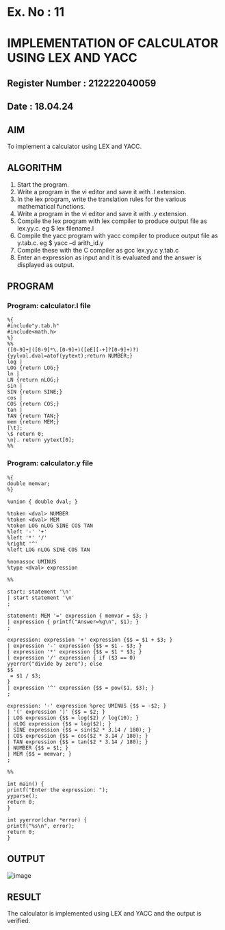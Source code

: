# Ex. No : 11	
# IMPLEMENTATION OF CALCULATOR USING LEX AND YACC 
## Register Number : 212222040059
## Date : 18.04.24

## AIM   
To implement a calculator using LEX and YACC.

## ALGORITHM
1.	Start the program.
2.	Write a program in the vi editor and save it with .l extension.
3.	In the lex program, write the translation rules for the various mathematical functions.
4.	Write a program in the vi editor and save it with .y extension.
5.	Compile the lex program with lex compiler to produce output file as lex.yy.c. eg $ lex filename.l
6.	Compile the yacc program with yacc compiler to produce output file as y.tab.c. eg $ yacc –d arith_id.y
7.	Compile these with the C compiler as gcc lex.yy.c y.tab.c
8.	Enter an expression as input and it is evaluated and the answer is displayed as output.

## PROGRAM
### Program: calculator.l file
```
%{
#include"y.tab.h"
#include<math.h>
%}
%%
([0-9]+|([0-9]*\.[0-9]+)([eE][-+]?[0-9]+)?) {yylval.dval=atof(yytext);return NUMBER;}
log |
LOG {return LOG;}
ln |
LN {return nLOG;}
sin |
SIN {return SINE;}
cos |
COS {return COS;}
tan |
TAN {return TAN;}
mem {return MEM;}
[\t];
\$ return 0;
\n|. return yytext[0];
%%
```
### Program: calculator.y file
```
%{
double memvar;
%}

%union { double dval; }

%token <dval> NUMBER
%token <dval> MEM
%token LOG nLOG SINE COS TAN
%left '-' '+'
%left '*' '/'
%right '^'
%left LOG nLOG SINE COS TAN

%nonassoc UMINUS
%type <dval> expression

%%

start: statement '\n'
| start statement '\n'
;

statement: MEM '=' expression { memvar = $3; }
| expression { printf("Answer=%g\n", $1); }
;

expression: expression '+' expression {$$ = $1 + $3; }
| expression '-' expression {$$ = $1 - $3; }
| expression '*' expression {$$ = $1 * $3; }
| expression '/' expression { if ($3 == 0)
yyerror("divide by zero"); else
$$
 = $1 / $3;
}
| expression '^' expression {$$ = pow($1, $3); }
;

expression: '-' expression %prec UMINUS {$$ = -$2; }
| '(' expression ')' {$$ = $2; }
| LOG expression {$$ = log($2) / log(10); }
| nLOG expression {$$ = log($2); }
| SINE expression {$$ = sin($2 * 3.14 / 180); }
| COS expression {$$ = cos($2 * 3.14 / 180); }
| TAN expression {$$ = tan($2 * 3.14 / 180); }
| NUMBER {$$ = $1; }
| MEM {$$ = memvar; }
;

%%

int main() {
printf("Enter the expression: ");
yyparse();
return 0;
}

int yyerror(char *error) {
printf("%s\n", error);
return 0;
}
```
## OUTPUT 
![image](https://github.com/Jashwanafathima/19CS409-Compiler-Design-Lab/assets/119560192/0c807d1d-2d25-4974-bdc5-8a7cc517ce64)

## RESULT
The calculator is implemented using LEX and YACC and the output is verified.
